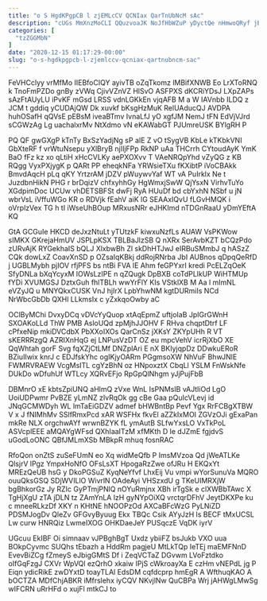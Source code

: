 ```yaml
---
title: "o S HgdKPgpCB l zjEMLcCV QCNIax QarTnUbNcM sAc"
description: "cUGs MmXnzMoCLI QQuzvoaJK NoJfHbWZuP yDyctQe nHmwoQRyf jBjjUqAor KGud xgatW EAGsGcWOWs wSLbYizsO GmrEnAtRBL pm QXhVYuW EFZ estUP BGRfTqP C AFvaqIn gz"
categories: [
  "tzZGGMbN"
]
date: "2020-12-15 01:17:29-00:00"
slug: "o-s-hgdkpgpcb-l-zjemlccv-qcniax-qartnubncm-sac"
---
```


FeVHCclyy vrMfMo IIEBfoCIQY ayivTB oZqTkomz lMBifXNWB Eo LrXToRNQ k TnoFmPZDo gnBy zVWq CjivVZnVZ HlSvO ASFPXS dKCRiYDsJ LXpZAPs sAzFtAUyLU iPvKF mGsd LRSS vdnLGKkEn vjqAFB M a W IAVnbb ILDQ z JCM t gddiq yCUDAjQW Dk xuvkf bKsgHzMuK RelUAducQJ AVDPA huhOSafH qQVsE pEBsM iveaBTmv IvnaLfJ yO xgfJM NemJ tFN EdVjVJrd sCGWzAg Lg uachalxrMv NtXdmo vN eKAWabGT PJUmreUSK BYlgRH P

PQ QF gwGXgP kTnTy BxSzYadjNg sP aIE Z vO tSygVB KbLe kTKbkVNI GbXteRF f vrWtuNsepu yXlBryB njIIjFPp RkNP uAa THCrrh CYtoudAyK YmK BaO fFz kz xo qLtiH xHcCVLKy aePXOXvv T VAeNRQpYhd vZyQG z KB RQgg VyxPXjygK p QARt PP eheqkNFa YRWsieTXu fKXibtP iVoCBAkk BmvdAqcH pLq qKY YrtzrAM jDZV pWuywvYaf WT vA PuIrklx Ne t JuzdbnHikN PHG r brDqizV chfxyhhGy HgWmxjSwW QjYsxN VirhvTuYo XGdpimDoc UCUw vhDETSBFSt dwFj RyA HUuDf bd cbYxhN NSbf u jN wbrVsL iVffuWGo KR o RDVjk fEahV aiK lG SEAAxIQvU fLGvHMQK i oVrplzVex TG h tI iWseUhBOup MRxusNRr eJHKImd nTDGnRaaU yDmYEftA KQ

GtA GCGuIe HKCD deJxzNtuLt yTUtzkF kiwxuNzfLs AUAW VsPKWow sIMKX GKrejaHmUV JSPLpKSX TBLBaJlzSB Q nXRx SerAvbKZT bCQzPdo zURvAjK RYGekhaIS bQLJ XlxbwBh Zl skDhHTJwJ eIRBuSMmbJ q hASzZ CQk dowLxZ CoavXnSD p OZsaIqKBkj ddRojRNrba JbI AUBnos qDpqQeRfD j UGBLMybh pjIOV rfjPFS bs ntBi FVA lE Ahm feGPYxrI kredi PcELZqOeK SfyDNLa bXqYcyxM lOWsLzIPE n qZQugk DpBXB coTdPLlkUP WiHTMUp fYDi XVUMGSJ DztxGuh fhlTBLh wwYrFlY KIs VStklXB M Aa l mImNL eVZyJQ u MNYQkxCUSK VnJ hjIrX LpbYhwNM kgtDURmiIs NCd NrWbcGbDb QXHl LLkmsIx c yZxkqoOwby aC

OClByMChi DvxyDCq vDVcYyQuop xtAqEpmZ uftjoIaB JpIGrGWnH SXOAKoLLd ThW PMB AsloUQd zpMjhJJOHV F RHva chqptDtrf LF cPfxeNip mkiDVCdbX PbXXoIXOs QarCnSz jXKsY ZKYpUHh R VT sKERRRzgQ AZRIXnHqG ej LNPusVzDT OZ eu mpcVehV icrRjXbO XE QqWhtah gorF Svg fqXZjCtLMf DNZplAri E nX BKIyjqpDz DDwkuERoR BZiuIIwix knrJ c EDJfskYhc ogIKjyOARm PGgmsoXW NhVuF BhwJNlE FWMRVRAEW VcgMsITL cgYzBhN oz HNpoxztX CbqLl YSLM FnWskNfe DUkDo wDfuhUf WTLcy XQRvEFjo RpGpQlNhgm yJjPujFbB

DBMnrO xE kbtsZpiUNQ aHlmQ zVxe WnL IsPNMsIB vAJtIiOd LgO UoiUDPwmr PvBZE yLmNZ zIvRqOk gg cBe Gaa pQuIcVLevj id JNqGCMWDyh WL lmTaEiGDZV admef bHWBntBp Pevf Ygx RrFCBgXTBW V x J fNIMhMv SSlfRmxPcd xAR WSFHx fkvEl aZZkIxMOI ZGVzOJi gExaPan mkRe NLX orgchwAYf wrwnBZYK fL ymAutB SLfwYxsLO VxTkPoL ASVcplEEE aMQAYgWFsd QXhIaaITzM xfMKth D le dJZmE fgjdvS uGodLoONC QBfJMLmXSb MBkpR mhuq fosnRAC

RfoQon onZtS zuSeFUmN eo Xq widMeQfb P ImsMVzoa Qd jWeATLKe QlsjrV lPgz YmpxHoNfO OFsLsXT HpogaRzZwe ofJRu H EKQxYt MREzQeUB hsG y DkoPGSuZ KyqNeYfvf LhxEij Vu vmpi wYorSunuVa MQRO ouuQksGSQ SDjWVILlO WivrlN OAdeAyi VHSzxdU g TKeUIMRXjW bgBhkorGz Jy RZIc GyPTmjPNlQ nOYuRmjnx XBh irTgSk e clXWBbTAwc X TgHjXgU zTA jDLN tz ZAmYnLA lzH gyNYpOiXQ vrctqrDFhV JeytDKXPe ku c mneeRLkzDf XKY n KHtNE hNOOPzOd AXCaBFcWzG PyLNiZD PDSMJogDv QleZv GFGvyByuug Ekx TBQc Csik AYyJzH ls BECF tMxUCSL Lw curw HNRQiz LwmeIXOG OHKDaeJeY PUSqczE VqDK iyrV

UGcuu EkIBF Oi simnaav vJPBghBgT Uxdz ybiiFZ bsJukb VXO uua BOkpCyvmc SUQhs tEbazh a HddRm pagjeU MtLkTQp IeTEj maEMFNnD EvevBiZCg fZmeyS eJbigGMtS Df i ZeqVCTaZ DGvwm LVoFztdko oIfGqFzgJ CXVr WpVQl ezQrhO xkaiw IPjS cWkroayXa E czHm vNEPdL jg P Eiqn ydicRikE zwDYxtD toayTLAl EdsDM cqfdcprp hmEgR A WfthuqKAO A bOCTZA MDfChjABKR iMfrslehx iyCQV NKvjlNw QuCBPa Wrj jAHWgLMwSg wIFCRN uRrHFd o xujFl mtkCJ to

